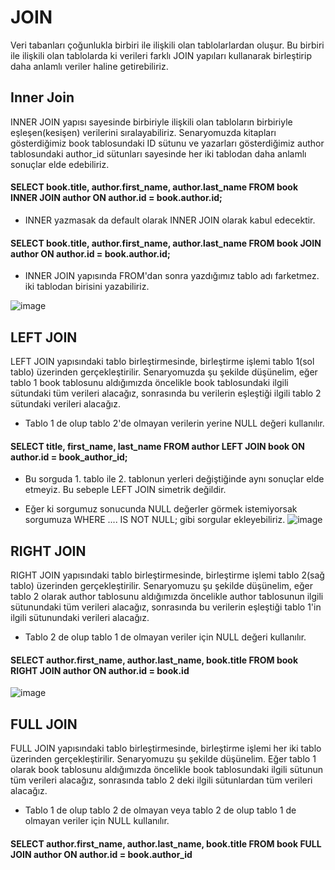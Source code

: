 # JOIN
Veri tabanları çoğunlukla birbiri ile ilişkili olan tablolarlardan oluşur. Bu birbiri ile ilişkili olan tablolarda ki verileri farklı JOIN yapıları kullanarak birleştirip daha anlamlı veriler haline getirebiliriz.

## Inner Join
INNER JOIN yapısı sayesinde birbiriyle ilişkili olan tabloların birbiriyle eşleşen(kesişen) verilerini sıralayabiliriz. Senaryomuzda kitapları gösterdiğimiz book tablosundaki ID sütunu ve yazarları gösterdiğimiz author tablosundaki author_id sütunları sayesinde her iki tablodan daha anlamlı sonuçlar elde edebiliriz.

#### SELECT book.title, author.first_name, author.last_name FROM book INNER JOIN author ON author.id = book.author.id;  

- INNER yazmasak da default olarak INNER JOIN olarak kabul edecektir.

#### SELECT book.title, author.first_name, author.last_name FROM book  JOIN author ON author.id = book.author.id;

- INNER JOIN yapısında FROM'dan sonra yazdığımız tablo adı farketmez. iki tablodan birisini yazabiliriz. 

![image](https://user-images.githubusercontent.com/45708619/234887243-97b6bbc8-5a73-4d6e-ac4f-059917ddaf3c.png)

## LEFT JOIN 
LEFT JOIN yapısındaki tablo birleştirmesinde, birleştirme işlemi tablo 1(sol tablo) üzerinden gerçekleştirilir.  Senaryomuzda şu şekilde düşünelim, eğer tablo 1 book tablosunu aldığımızda öncelikle book tablosundaki ilgili sütundaki tüm verileri alacağız, sonrasında bu verilerin eşleştiği ilgili tablo 2 sütundaki verileri alacağız. 

- Tablo 1 de olup tablo 2'de olmayan verilerin yerine NULL değeri kullanılır.

#### SELECT title, first_name, last_name FROM author LEFT JOIN book ON author.id = book_author_id;

- Bu sorguda 1. tablo ile 2. tablonun yerleri değiştiğinde aynı sonuçlar elde etmeyiz. Bu sebeple LEFT JOIN simetrik değildir.

- Eğer ki sorgumuz sonucunda NULL değerler görmek istemiyorsak sorgumuza WHERE .... IS NOT NULL; gibi sorgular ekleyebiliriz.
![image](https://user-images.githubusercontent.com/45708619/235300555-360be59a-215d-4dad-b516-7b82ebc347c3.png)


## RIGHT JOIN
RIGHT JOIN yapısındaki tablo birleştirmesinde, birleştirme işlemi tablo 2(sağ tablo) üzerinden gerçekleştirilir. Senaryomuzu şu şekilde düşünelim, eğer tablo 2 olarak author tablosunu aldığımızda öncelikle author tablosunun ilgili sütunundaki tüm verileri alacağız, sonrasında bu verilerin eşleştiği tablo 1'in ilgili sütunundaki verileri alacağız. 

- Tablo 2 de olup tablo 1 de olmayan veriler için NULL değeri kullanılır.

#### SELECT author.first_name, author.last_name, book.title FROM book RIGHT JOIN author ON author.id = book.id

![image](https://user-images.githubusercontent.com/45708619/235302776-6e907340-1b32-424e-8fe4-93aa1f1c8ef0.png)


## FULL JOIN 
FULL JOIN yapısındaki tablo birleştirmesinde, birleştirme işlemi her iki tablo üzerinden gerçekleştirilir. Senaryomuzu şu şekilde düşünelim. Eğer tablo 1 olarak book tablosunu aldığımızda öncelikle book tablosundaki ilgili sütunun tüm verileri alacağız, sonrasında tablo 2 deki ilgili sütunlardan tüm verileri alacağız. 

- Tablo 1 de olup tablo 2 de olmayan veya tablo 2 de olup tablo 1 de olmayan veriler için NULL kullanılır.

#### SELECT author.first_name, author.last_name, book.title FROM book FULL JOIN author ON author.id  = book.author_id
